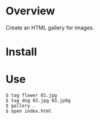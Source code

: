 # Overview

Create an HTML gallery for images.

# Install

# Use

    $ tag flower 01.jpg
	$ tag dog 02.jpg 03.jp0g
	$ gallery .
	$ open index.html
